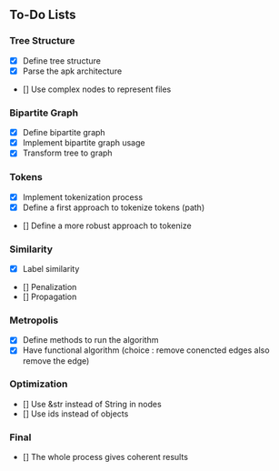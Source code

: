 ## To-Do Lists

### Tree Structure
- [x] Define tree structure
- [x] Parse the apk architecture
- [] Use complex nodes to represent files

### Bipartite Graph
- [x] Define bipartite graph
- [x] Implement bipartite graph usage
- [x] Transform tree to graph

### Tokens
- [x] Implement tokenization process
- [x] Define a first approach to tokenize tokens (path)
- [] Define a more robust approach to tokenize

### Similarity
- [x] Label similarity
- [] Penalization
- [] Propagation

### Metropolis
- [x] Define methods to run the algorithm
- [x] Have functional algorithm (choice : remove conencted edges also remove the edge)

### Optimization
- [] Use &str instead of String  in nodes
- [] Use ids instead of objects

### Final
- [] The whole process gives coherent results

